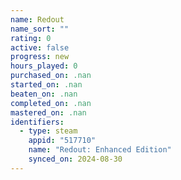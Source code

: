 ```yaml
---
name: Redout
name_sort: ""
rating: 0
active: false
progress: new
hours_played: 0
purchased_on: .nan
started_on: .nan
beaten_on: .nan
completed_on: .nan
mastered_on: .nan
identifiers:
  - type: steam
    appid: "517710"
    name: "Redout: Enhanced Edition"
    synced_on: 2024-08-30
---
```

